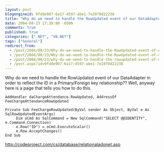 ```yaml
---
layout: post
blogengineid: 9fdde907-6a17-4597-abe1-7e28f8d22238
title: "Why do we need to handle the RowUpdated event of our DataAdapter in order to reflect the ID in a Primary/Foriegn key relationship??"
date: 2004-08-23 17:39:00 -0500
comments: true
published: true
categories: [".NET", "VB.NET"]
tags: ["General"]
redirect_from: 
  - /post/2004/08/23/Why-do-we-need-to-handle-the-RowUpdated-event-of-our-DataAdapter-in-order-to-reflect-the-ID-in-a-PrimaryForiegn-key-relationship.aspx
  - /post/2004/08/23/Why-do-we-need-to-handle-the-RowUpdated-event-of-our-DataAdapter-in-order-to-reflect-the-ID-in-a-PrimaryForiegn-key-relationship
  - /post/2004/08/23/why-do-we-need-to-handle-the-rowupdated-event-of-our-dataadapter-in-order-to-reflect-the-id-in-a-primaryforiegn-key-relationship
  - /post.aspx?id=9fdde907-6a17-4597-abe1-7e28f8d22238
---
```

<!-- more -->

Why do we need to handle the RowUpdated event of our DataAdapter in order to reflect the ID in a Primary/Foreign key relationship?? Well, anyway here is a page that tells you how to do this.

```VB
AddHandler daChargeAttendance.RowUpdated, AddressOf FeeChargeAttendanceRowUpdated

Private Sub FeeChargeRowUpdated(ByVal sender As Object, ByVal e As SqlRowUpdatedEventArgs)
     Dim oCmd As SqlCommand = New SqlCommand("SELECT @@IDENTITY", e.Command.Connection)
     e.Row("ID") = oCmd.ExecuteScalar()
     e.Row.AcceptChanges()
End Sub
```

<A href="http://codeproject.com/cs/database/relationaladonet.asp">http://codeproject.com/cs/database/relationaladonet.asp</A></FONT>
